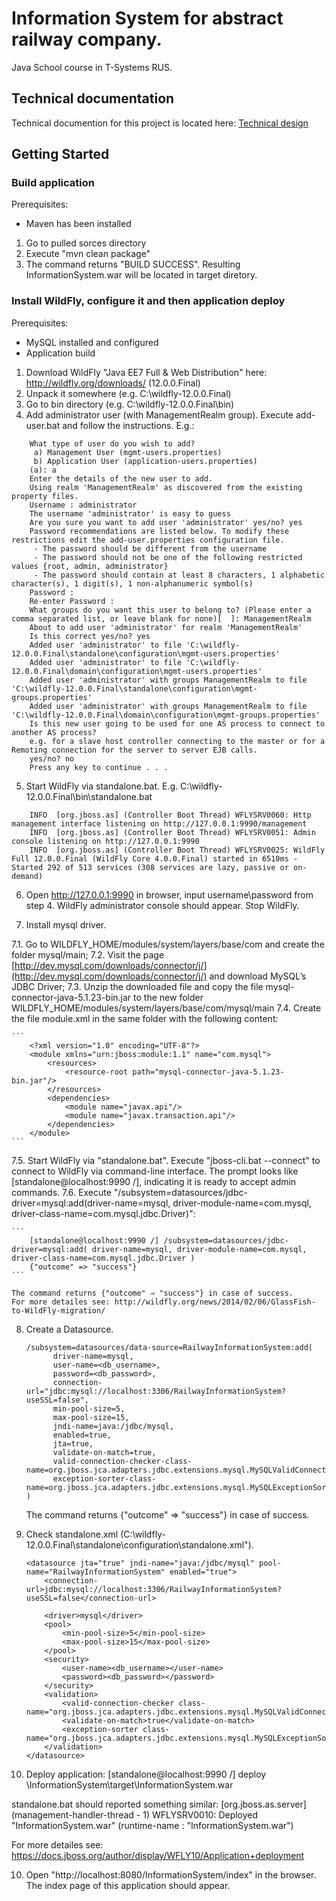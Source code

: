 # Information System for abstract railway company.
Java School course in T-Systems RUS.

## Technical documentation
Technical documention for this project is located here: [Technical design](https://drive.google.com/file/d/0B3K7J83-Gyw2Njl3X1BSeTFfeEk/view?usp=sharing)

## Getting Started

### Build application

Prerequisites:
- Maven has been installed

1. Go to pulled sorces directory
2. Execute "mvn clean package"
3. The command returns "BUILD SUCCESS". Resulting InformationSystem.war will be located in target diretory.


### Install WildFly, configure it and then application deploy

Prerequisites:
- MySQL installed and configured
- Application build

1. Download WildFly "Java EE7 Full & Web Distribution" here: http://wildfly.org/downloads/ (12.0.0.Final)
2. Unpack it somewhere (e.g. C:\wildfly-12.0.0.Final)
3. Go to bin directory (e.g.  C:\wildfly-12.0.0.Final\bin)
4. Add administrator user (with ManagementRealm group). Execute add-user.bat and follow the instructions. E.g.:

```
    What type of user do you wish to add?
     a) Management User (mgmt-users.properties)
     b) Application User (application-users.properties)
    (a): a
    Enter the details of the new user to add.
    Using realm 'ManagementRealm' as discovered from the existing property files.
    Username : administrator
    The username 'administrator' is easy to guess
    Are you sure you want to add user 'administrator' yes/no? yes
    Password recommendations are listed below. To modify these restrictions edit the add-user.properties configuration file.
     - The password should be different from the username
     - The password should not be one of the following restricted values {root, admin, administrator}
     - The password should contain at least 8 characters, 1 alphabetic character(s), 1 digit(s), 1 non-alphanumeric symbol(s)
    Password :
    Re-enter Password :
    What groups do you want this user to belong to? (Please enter a comma separated list, or leave blank for none)[  ]: ManagementRealm
    About to add user 'administrator' for realm 'ManagementRealm'
    Is this correct yes/no? yes
    Added user 'administrator' to file 'C:\wildfly-12.0.0.Final\standalone\configuration\mgmt-users.properties'
    Added user 'administrator' to file 'C:\wildfly-12.0.0.Final\domain\configuration\mgmt-users.properties'
    Added user 'administrator' with groups ManagementRealm to file 'C:\wildfly-12.0.0.Final\standalone\configuration\mgmt-groups.properties'
    Added user 'administrator' with groups ManagementRealm to file 'C:\wildfly-12.0.0.Final\domain\configuration\mgmt-groups.properties'
    Is this new user going to be used for one AS process to connect to another AS process?
    e.g. for a slave host controller connecting to the master or for a Remoting connection for the server to server EJB calls.
    yes/no? no
    Press any key to continue . . .
```

5. Start WildFly via standalone.bat. E.g. C:\wildfly-12.0.0.Final\bin\standalone.bat

```
    INFO  [org.jboss.as] (Controller Boot Thread) WFLYSRV0060: Http management interface listening on http://127.0.0.1:9990/management
    INFO  [org.jboss.as] (Controller Boot Thread) WFLYSRV0051: Admin console listening on http://127.0.0.1:9990
    INFO  [org.jboss.as] (Controller Boot Thread) WFLYSRV0025: WildFly Full 12.0.0.Final (WildFly Core 4.0.0.Final) started in 6510ms - Started 292 of 513 services (308 services are lazy, passive or on-demand)
```

6. Open http://127.0.0.1:9990 in browser, input username\password from step 4. WildFly administrator console should appear. Stop WildFly.

7. Install mysql driver.

7.1. Go to WILDFLY_HOME/modules/system/layers/base/com and create the folder mysql/main;
7.2. Visit the page [http://dev.mysql.com/downloads/connector/j/](http://dev.mysql.com/downloads/connector/j/) and download MySQL’s JDBC Driver;
7.3. Unzip the downloaded file and copy the file mysql-connector-java-5.1.23-bin.jar to the new folder WILDFLY_HOME/modules/system/layers/base/com/mysql/main
7.4. Create the file module.xml in the same folder with the following content:

    ```
        <?xml version="1.0" encoding="UTF-8"?>
        <module xmlns="urn:jboss:module:1.1" name="com.mysql">
            <resources>
                <resource-root path="mysql-connector-java-5.1.23-bin.jar"/>
            </resources>
            <dependencies>
                <module name="javax.api"/>
                <module name="javax.transaction.api"/>
            </dependencies>
        </module>
    ```

7.5. Start WildFly via "standalone.bat". Execute "jboss-cli.bat --connect" to connect to WildFly via command-line interface.
The prompt looks like [standalone@localhost:9990 /], indicating it is ready to accept admin commands.
7.6. Execute "/subsystem=datasources/jdbc-driver=mysql:add(driver-name=mysql, driver-module-name=com.mysql, driver-class-name=com.mysql.jdbc.Driver)":

    ```
        [standalone@localhost:9990 /] /subsystem=datasources/jdbc-driver=mysql:add( driver-name=mysql, driver-module-name=com.mysql, driver-class-name=com.mysql.jdbc.Driver )
        {"outcome" => "success"}
    ```

    The command returns {"outcome" ⇒ "success"} in case of success.
    For more detailes see: http://wildfly.org/news/2014/02/06/GlassFish-to-WildFly-migration/

8. Create a Datasource.

    ```
    /subsystem=datasources/data-source=RailwayInformationSystem:add(
          driver-name=mysql,
          user-name=<db_username>,
          password=<db_password>,
          connection-url="jdbc:mysql://localhost:3306/RailwayInformationSystem?useSSL=false",
          min-pool-size=5,
          max-pool-size=15,
          jndi-name=java:/jdbc/mysql,
          enabled=true,
          jta=true,
          validate-on-match=true,
          valid-connection-checker-class-name=org.jboss.jca.adapters.jdbc.extensions.mysql.MySQLValidConnectionChecker,
          exception-sorter-class-name=org.jboss.jca.adapters.jdbc.extensions.mysql.MySQLExceptionSorter
    )
    ```
    The command returns {"outcome" ⇒ "success"} in case of success.

9. Check standalone.xml (C:\wildfly-12.0.0.Final\standalone\configuration\standalone.xml").

    ```
    <datasource jta="true" jndi-name="java:/jdbc/mysql" pool-name="RailwayInformationSystem" enabled="true">
        <connection-url>jdbc:mysql://localhost:3306/RailwayInformationSystem?useSSL=false</connection-url>
                                                       
        <driver>mysql</driver>
        <pool>
            <min-pool-size>5</min-pool-size>
            <max-pool-size>15</max-pool-size>
        </pool>
        <security>
            <user-name><db_username></user-name>
            <password><db_password></password>
        </security>
        <validation>
            <valid-connection-checker class-name="org.jboss.jca.adapters.jdbc.extensions.mysql.MySQLValidConnectionChecker"/>
            <validate-on-match>true</validate-on-match>
            <exception-sorter class-name="org.jboss.jca.adapters.jdbc.extensions.mysql.MySQLExceptionSorter"/>
        </validation>
    </datasource>
    ```

9. Deploy application:
[standalone@localhost:9990 /] deploy <path to the project directory>\InformationSystem\target\InformationSystem.war

standalone.bat should reported something similar:
[org.jboss.as.server] (management-handler-thread - 1) WFLYSRV0010: Deployed "InformationSystem.war" (runtime-name : "InformationSystem.war")

For more detailes see: https://docs.jboss.org/author/display/WFLY10/Application+deployment

10. Open "http://localhost:8080/InformationSystem/index" in the browser. The index page of this application should appear.
